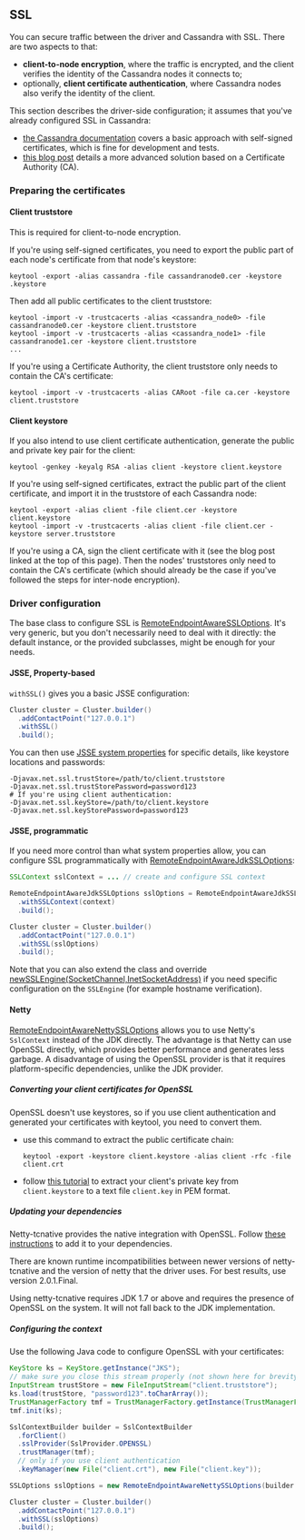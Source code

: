 ## SSL

You can secure traffic between the driver and Cassandra with SSL. There
are two aspects to that:

* **client-to-node encryption**, where the traffic is encrypted, and the
  client verifies the identity of the Cassandra nodes it connects to;
* optionally, **client certificate authentication**, where Cassandra
  nodes also verify the identity of the client.

This section describes the driver-side configuration; it assumes that
you've already configured SSL in Cassandra:

* [the Cassandra documentation](http://docs.datastax.com/en/cassandra/2.0/cassandra/security/secureSSLClientToNode_t.html)
  covers a basic approach with self-signed certificates, which is fine
  for development and tests.
* [this blog post](http://thelastpickle.com/blog/2015/09/30/hardening-cassandra-step-by-step-part-1-server-to-server.html)
  details a more advanced solution based on a Certificate Authority
  (CA).

### Preparing the certificates

#### Client truststore

This is required for client-to-node encryption.

If you're using self-signed certificates, you need to export the public
part of each node's certificate from that node's keystore:

```
keytool -export -alias cassandra -file cassandranode0.cer -keystore .keystore
```

Then add all public certificates to the client truststore:

```
keytool -import -v -trustcacerts -alias <cassandra_node0> -file cassandranode0.cer -keystore client.truststore
keytool -import -v -trustcacerts -alias <cassandra_node1> -file cassandranode1.cer -keystore client.truststore
...
```

If you're using a Certificate Authority, the client truststore only
needs to contain the CA's certificate:

```
keytool -import -v -trustcacerts -alias CARoot -file ca.cer -keystore client.truststore
```

#### Client keystore

If you also intend to use client certificate authentication, generate
the public and private key pair for the client:

```
keytool -genkey -keyalg RSA -alias client -keystore client.keystore
```

If you're using self-signed certificates, extract the public part of the
client certificate, and import it in the truststore of each Cassandra
node:

```
keytool -export -alias client -file client.cer -keystore client.keystore
keytool -import -v -trustcacerts -alias client -file client.cer -keystore server.truststore
```

If you're using a CA, sign the client certificate with it (see the blog
post linked at the top of this page). Then the nodes' truststores only
need to contain the CA's certificate (which should already be the case
if you've followed the steps for inter-node encryption).

### Driver configuration

The base class to configure SSL is [RemoteEndpointAwareSSLOptions]. It's very generic, but
you don't necessarily need to deal with it directly: the default
instance, or the provided subclasses, might be enough for your needs.

#### JSSE, Property-based

`withSSL()` gives you a basic JSSE configuration:

```java
Cluster cluster = Cluster.builder()
  .addContactPoint("127.0.0.1")
  .withSSL()
  .build();
```

You can then use
[JSSE system properties](http://docs.oracle.com/javase/6/docs/technotes/guides/security/jsse/JSSERefGuide.html#Customization)
for specific details, like keystore locations and passwords:

```
-Djavax.net.ssl.trustStore=/path/to/client.truststore
-Djavax.net.ssl.trustStorePassword=password123
# If you're using client authentication:
-Djavax.net.ssl.keyStore=/path/to/client.keystore
-Djavax.net.ssl.keyStorePassword=password123
```

#### JSSE, programmatic

If you need more control than what system properties allow, you can
configure SSL programmatically with [RemoteEndpointAwareJdkSSLOptions]:

```java
SSLContext sslContext = ... // create and configure SSL context

RemoteEndpointAwareJdkSSLOptions sslOptions = RemoteEndpointAwareJdkSSLOptions.builder()
  .withSSLContext(context)
  .build();

Cluster cluster = Cluster.builder()
  .addContactPoint("127.0.0.1")
  .withSSL(sslOptions)
  .build();
```

Note that you can also extend the class and override
[newSSLEngine(SocketChannel,InetSocketAddress)][newSSLEngine] if you need specific
configuration on the `SSLEngine` (for example hostname verification).


#### Netty

[RemoteEndpointAwareNettySSLOptions] allows you to use Netty's `SslContext` instead of
the JDK directly. The advantage is that Netty can use OpenSSL directly,
which provides better performance and generates less garbage.  A disadvantage of
using the OpenSSL provider is that it requires platform-specific dependencies,
unlike the JDK provider.


##### Converting your client certificates for OpenSSL

OpenSSL doesn't use keystores, so if you use client authentication and
generated your certificates with keytool, you need to convert them.

* use this command to extract the public certificate chain:

    ```
    keytool -export -keystore client.keystore -alias client -rfc -file client.crt
    ```
* follow
  [this tutorial](http://www.herongyang.com/crypto/Migrating_Keys_keytool_to_OpenSSL_3.html)
  to extract your client's private key from `client.keystore` to a text
  file `client.key` in PEM format.

##### Updating your dependencies

Netty-tcnative provides the native integration with OpenSSL. Follow
[these instructions](http://netty.io/wiki/forked-tomcat-native.html) to
add it to your dependencies.

There are known runtime incompatibilities between newer versions of
netty-tcnative and the version of netty that the driver uses.  For best
results, use version 2.0.1.Final.

Using netty-tcnative requires JDK 1.7 or above and requires the presence of
OpenSSL on the system.  It will not fall back to the JDK implementation.

##### Configuring the context

Use the following Java code to configure OpenSSL with your certificates:

```java
KeyStore ks = KeyStore.getInstance("JKS");
// make sure you close this stream properly (not shown here for brevity)
InputStream trustStore = new FileInputStream("client.truststore");
ks.load(trustStore, "password123".toCharArray());
TrustManagerFactory tmf = TrustManagerFactory.getInstance(TrustManagerFactory.getDefaultAlgorithm());
tmf.init(ks);

SslContextBuilder builder = SslContextBuilder
  .forClient()
  .sslProvider(SslProvider.OPENSSL)
  .trustManager(tmf);
  // only if you use client authentication
  .keyManager(new File("client.crt"), new File("client.key"));

SSLOptions sslOptions = new RemoteEndpointAwareNettySSLOptions(builder.build());

Cluster cluster = Cluster.builder()
  .addContactPoint("127.0.0.1")
  .withSSL(sslOptions)
  .build();
```

[RemoteEndpointAwareSSLOptions]:      http://docs.datastax.com/en/drivers/java/3.3/com/datastax/driver/core/RemoteEndpointAwareSSLOptions.html
[RemoteEndpointAwareJdkSSLOptions]:   http://docs.datastax.com/en/drivers/java/3.3/com/datastax/driver/core/RemoteEndpointAwareJdkSSLOptions.html
[newSSLEngine]:                       http://docs.datastax.com/en/drivers/java/3.3/com/datastax/driver/core/RemoteEndpointAwareJdkSSLOptions.html#newSSLEngine-io.netty.channel.socket.SocketChannel-java.net.InetSocketAddress-
[RemoteEndpointAwareNettySSLOptions]: http://docs.datastax.com/en/drivers/java/3.3/com/datastax/driver/core/RemoteEndpointAwareNettySSLOptions.html
[NettyOptions]:                       http://docs.datastax.com/en/drivers/java/3.3/com/datastax/driver/core/NettyOptions.html

